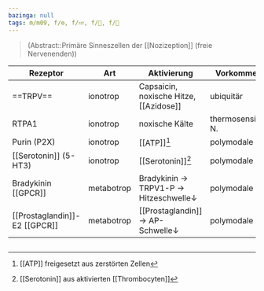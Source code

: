 ```yaml
---
bazinga: null
tags: m/m09, f/⚙️, f/💤, f/🧠, f/🧴
---
```

> (Abstract::Primäre Sinneszellen der [[Nozizeption]] (freie Nervenenden))

Rezeptor|Art|Aktivierung|Vorkommen
-|-|-|-
==TRPV==|ionotrop|Capsaicin, noxische Hitze, [[Azidose]]|ubiquitär
RTPA1|ionotrop|noxische Kälte|thermosensible N.
Purin (P2X)|ionotrop|[[ATP]][^1]|polymodale N.
[[Serotonin]] (5-HT3)|ionotrop|[[Serotonin]][^2]|polymodale N.
Bradykinin [[GPCR]]|metabotrop|Bradykinin → TRPV1-P → Hitzeschwelle↓|polymodale N.
[[Prostaglandin]]-E2 [[GPCR]]|metabotrop|[[Prostaglandin]] → AP-Schwelle↓|polymodale N.

##

[^1]: [[ATP]] freigesetzt aus zerstörten Zellen
[^2]: [[Serotonin]] aus aktivierten [[Thrombocyten]]